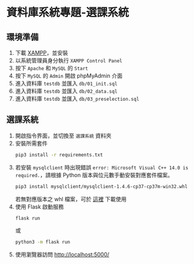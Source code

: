 # 資料庫系統專題-選課系統

## 環境準備
1. 下載 [XAMPP](https://www.apachefriends.org/zh_tw/index.html)，並安裝
2. 以系統管理員身分執行 `XAMPP Control Panel`
3. 按下 `Apache` 和 `MySQL` 的 `Start`
4. 按下 `MySQL` 的 `Admin` 開啟 phpMyAdmin 介面
5. 進入資料庫 `testdb` 並匯入 `db/01_init.sql`
6. 進入資料庫 `testdb` 並匯入 `db/02_data.sql`
7. 進入資料庫 `testdb` 並匯入 `db/03_preselection.sql`

## 選課系統
1. 開啟指令界面，並切換至 `選課系統` 資料夾
2. 安裝所需套件
    ```bash
    pip3 install -r requirements.txt
    ```
3. 若安裝 `mysqlclient` 時出現錯誤 `error: Microsoft Visual C++ 14.0 is required.`，請根據 Python 版本與位元數手動安裝對應套件檔案。
    ```bash
    pip3 install mysqlclient/mysqlclient-1.4.6-cp37-cp37m-win32.whl
    ```
    若無對應版本之 whl 檔案，可於 [這裡](https://www.lfd.uci.edu/~gohlke/pythonlibs/#mysql-python) 下載使用
4. 使用 Flask 啟動服務
    ```bash
    flask run
    ```
    或
    ```bash
    python3 -m flask run
    ```
5. 使用瀏覽器訪問 [http://localhost:5000/](http://localhost:5000/)
